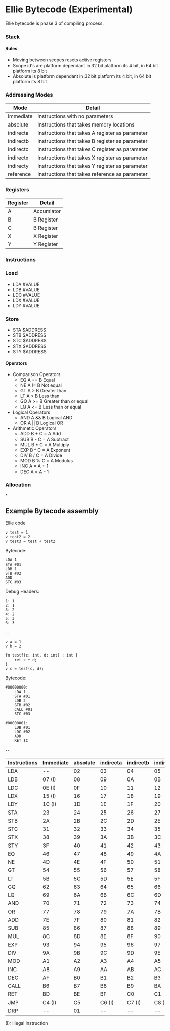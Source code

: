# Ellie Bytecode (Experimental)
Ellie bytecode is phase 3 of compiling process.

### Stack

#### Rules

- Moving between scopes resets active registers
- Scope id's are platform dependant in 32 bit platform its 4 bit, in 64 bit platform its 8 bit
- Absolute is platform dependant in 32 bit platform its 4 bit, in 64 bit platform its 8 bit


### Addressing Modes

| Mode      | Detail                                          |
| --------- | ----------------------------------------------- |
| immediate | Instructions with no parameters                 |
| absolute  | Instructions that takes memory locations        |
| indirecta | Instructions that takes A register as parameter |
| indirectb | Instructions that takes B register as parameter |
| indirectc | Instructions that takes C register as parameter |
| indirectx | Instructions that takes X register as parameter |
| indirecty | Instructions that takes Y register as parameter |
| reference | Instructions that takes reference  as parameter |


### Registers

| Register | Detail     |
| -------- | ---------- |
| A        | Accumlator | 
| B        | B Register |
| C        | B Register |
| X        | X Register |
| Y        | Y Register |


### Instructions

### Load
* LDA #VALUE
* LDB #VALUE
* LDC #VALUE
* LDX #VALUE
* LDY #VALUE

### Store
* STA $ADDRESS
* STB $ADDRESS
* STC $ADDRESS
* STX $ADDRESS
* STY $ADDRESS

#### Operators
* Comparison Operators
    - EQ  A == B Equal
    - NE  A != B Not equal
    - GT  A >  B Greater than
    - LT  A <  B Less than
    - GQ  A >= B Greater than or equal
    - LQ  A <= B Less than or equal
* Logical Operators
    - AND A && B Logical AND
    - OR  A || B Logical OR
* Arithmetic Operators
    - ADD B +  C = A Add
    - SUB B -  C = A Subtract
    - MUL B *  C = A Multiply
    - EXP B ^  C = A Exponent
    - DIV B /  C = A Divide
    - MOD B %  C = A Modulus
    - INC A = A + 1
    - DEC A = A - 1

### Allocation
    * 

## Example Bytecode assembly

Ellie code

```ei
v test = 1
v test2 = 2
v test3 = test + test2
```

Bytecode: 
```
LDA 1
STA #01
LDB 1
STB #02
ADD
STC #03
```

Debug Headers:
```
1: 1
2: 1
3: 2
4: 2
5: 3
6: 3
```

--

```ei
v a = 1
v b = 2

fn testf(c: int, d: int) : int {
    ret c + d;
}
v c = tesf(c, d);
```

Bytecode: 
```
#00000000:
    LDA 1
    STA #01
    LDB 2
    STB #02
    CALL #01
    STC #03

#00000001:
    LDB #01
    LDC #02
    ADD
    RET $C
```

--

| Instructions | Immediate | absolute | indirecta | indirectb | indirectc | indirectx | indirecty |
| ------------ | --------- | -------- | --------- | --------- | --------- | --------- | --------- |
| LDA          | --        | 02       | 03        | 04        | 05        | 05        | 06        |
| LDB          | 07 (I)    | 08       | 09        | 0A        | 0B        | 0C        | 0D        |
| LDC          | 0E (I)    | 0F       | 10        | 11        | 12        | 13        | 14        |
| LDX          | 15 (I)    | 16       | 17        | 18        | 19        | 1A        | 1B        |
| LDY          | 1C (I)    | 1D       | 1E        | 1F        | 20        | 21        | 22        |
| STA          | 23        | 24       | 25        | 26        | 27        | 28        | 29        |
| STB          | 2A        | 2B       | 2C        | 2D        | 2E        | 2F        | 30        |
| STC          | 31        | 32       | 33        | 34        | 35        | 36        | 37        |
| STX          | 38        | 39       | 3A        | 3B        | 3C        | 3D        | 3E        |
| STY          | 3F        | 40       | 41        | 42        | 43        | 44        | 45        |
| EQ           | 46        | 47       | 48        | 49        | 4A        | 4B        | 4C        |
| NE           | 4D        | 4E       | 4F        | 50        | 51        | 52        | 53        |
| GT           | 54        | 55       | 56        | 57        | 58        | 59        | 5A        |
| LT           | 5B        | 5C       | 5D        | 5E        | 5F        | 60        | 61        |
| GQ           | 62        | 63       | 64        | 65        | 66        | 67        | 68        |
| LQ           | 69        | 6A       | 6B        | 6C        | 6D        | 6E        | 6F        |
| AND          | 70        | 71       | 72        | 73        | 74        | 75        | 76        |
| OR           | 77        | 78       | 79        | 7A        | 7B        | 7C        | 7D        |
| ADD          | 7E        | 7F       | 80        | 81        | 82        | 83        | 84        |
| SUB          | 85        | 86       | 87        | 88        | 89        | 8A        | 8B        |
| MUL          | 8C        | 8D       | 8E        | 8F        | 90        | 91        | 92        |
| EXP          | 93        | 94       | 95        | 96        | 97        | 98        | 99        |
| DIV          | 9A        | 9B       | 9C        | 9D        | 9E        | 9F        | A0        |
| MOD          | A1        | A2       | A3        | A4        | A5        | A6        | A7        |
| INC          | A8        | A9       | AA        | AB        | AC        | AD        | AE        |
| DEC          | AF        | B0       | B1        | B2        | B3        | B4        | B5        |
| CALL         | B6        | B7       | B8        | B9        | BA        | BB        | BC        |
| RET          | BD        | BE       | BF        | C0        | C1        | C2        | C3        |
| JMP          | C4 (I)    | C5       | C6 (I)    | C7 (I)    | C8 (I)    | C9 (I)    | CA (I)    |
| DRP          | --        | 01       | --        | --        | --        | --        | --        |

(I): Illegal instruction
